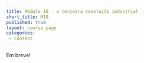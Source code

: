 ```yaml
---
title: Módulo 10 - a terceira revolução industrial
short_title: M10
published: true
layout: course_page
categories:
 - content
---
```


Em breve!